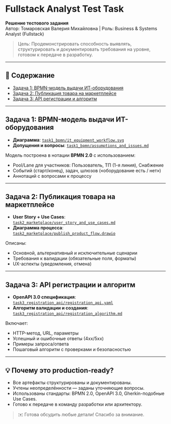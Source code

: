 # Fullstack Analyst Test Task  
**Решение тестового задания**  
Автор: Томаровская Валерия Михайловна | Роль: Business & Systems Analyst (Fullstack)

> Цель: Продемонстрировать способность выявлять, структурировать и документировать требования на уровне, готовом к передаче в разработку.

---

## 📌 Содержание
- [Задача 1: BPMN-модель выдачи ИТ-оборудования](#задача-1-bpmn-модель-выдачи-ит-оборудования)
- [Задача 2: Публикация товара на маркетплейсе](#задача-2-публикация-товара-на-маркетплейсе)
- [Задача 3: API регистрации и алгоритм](#задача-3-api-регистрации-и-алгоритм)

---

## Задача 1: BPMN-модель выдачи ИТ-оборудования

- **Диаграмма**: [`task1_bpmn/it_equipment_workflow.svg`](task1_bpmn/it_equipment_workflow.svg)  
- **Допущения и вопросы**: [`task1_bpmn/assumptions_and_issues.md`](task1_bpmn/assumptions_and_issues.md)

Модель построена в нотации **BPMN 2.0** с использованием:
- Pool/Lane для участников: Пользователь, ТП (1-я линия), Снабжение
- Событий (старт/конец), задач, шлюзов («оборудование есть / нет»)
- Аннотаций с вопросами к процессу

---

## Задача 2: Публикация товара на маркетплейсе

- **User Story + Use Cases**: [`task2_marketplace/user_story_and_use_cases.md`](task2_marketplace/user_story_and_use_cases.md)
- **Диаграмма процесса**: [`task2_marketplace/publish_product_flow.drawio`](task2_marketplace/publish_product_flow.drawio)

Описаны:
- Основной, альтернативный и исключительные сценарии
- Требования к валидации (обязательные поля, форматы)
- UX-аспекты (уведомления, отмена)

---

## Задача 3: API регистрации и алгоритм

- **OpenAPI 3.0 спецификация**: [`task3_registration_api/registration_api.yaml`](task3_registration_api/registration_api.yaml)
- **Алгоритм валидации и создания**: [`task3_registration_api/registration_algorithm.md`](task3_registration_api/registration_algorithm.md)

Включает:
- HTTP-метод, URL, параметры
- Успешный и ошибочные ответы (4xx/5xx)
- Примеры запроса/ответа
- Пошаговый алгоритм с проверками и безопасностью

---

## 💡 Почему это production-ready?
- Все артефакты структурированы и документированы.
- Учтены неопределённости — заданы уточняющие вопросы.
- Использованы стандарты: BPMN 2.0, OpenAPI 3.0, Gherkin-подобные Use Cases.
- Готово к передаче в команду разработки или архитектору.

> ✉️ Готова обсудить любые детали! Спасибо за внимание.

